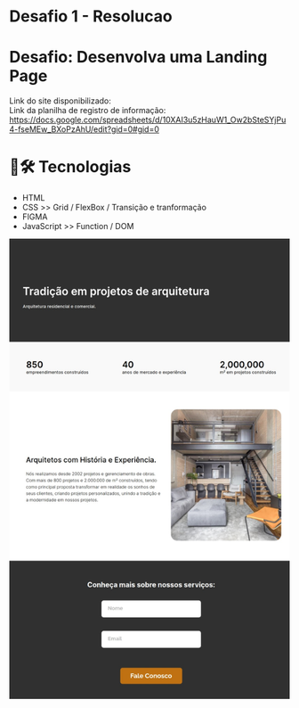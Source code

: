 # Desafio 1 - Resolucao
# Desafio: Desenvolva uma Landing Page

Link do site disponibilizado:  
Link da planilha de registro de informação: https://docs.google.com/spreadsheets/d/10XAI3u5zHauW1_Ow2bSteSYjPu4-fseMEw_BXoPzAhU/edit?gid=0#gid=0

# 🧰🛠️ Tecnologias
* HTML
* CSS >> Grid / FlexBox / Transição e tranformação
* FIGMA
* JavaScript >> Function / DOM 

![Site Completo](img/print.jpeg)
